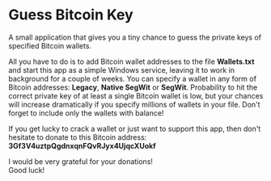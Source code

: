 # Guess Bitcoin Key
A small application that gives you a tiny chance to guess the private keys of specified Bitcoin wallets.

All you have to do is to add Bitcoin wallet addresses to the file **Wallets.txt** and start this app as a simple Windows service, leaving it to work in background for a couple of weeks.
You can specify a wallet in any form of Bitcoin addresses: **Legacy**, **Native SegWit** or **SegWit**.
Probability to hit the correct private key of at least a single Bitcoin wallet is low, but your chances will increase dramatically if you specify millions of wallets in your file.
Don't forget to include only the wallets with balance!

If you get lucky to crack a wallet or just want to support this app, then don't hesitate to donate to this Bitcoin address:
 **3Gf3V4uztpQgdnxqnFQvRJyx4UjqcXUokf**  

I would be very grateful for your donations!  
Good luck!
